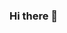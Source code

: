 ### Hi there 👋

<!--
**MarsadMaqsood/MarsadMaqsood** is a ✨ _special_ ✨ repository because its `README.md` (this file) appears on your GitHub profile.

Here are some ideas to get you started:

- 🔭 I’m currently working on ... Android App Development and YouTube Tutorials
- 🌱 I’m currently learning ... Flutter(Dart)
- 👯 I’m looking to collaborate on ...
- 🤔 I’m looking for help with ...
- 💬 Ask me about ... Android App Development
- 📫 How to reach me: ... mail: codingwithmarsad@gmail.com or https://www.youtube.com/c/CodingwithMarsad/
- 😄 Pronouns: ... Marsad Maqsood
- ⚡ Fun fact: ... 
-->
